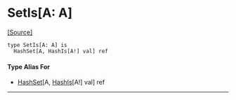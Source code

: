 # SetIs\[A: A\]
<span class="source-link">[[Source]](src/collections/set.md#L-0-3)</span>
```pony
type SetIs[A: A] is
  HashSet[A, HashIs[A!] val] ref
```

#### Type Alias For

* [HashSet](collections-HashSet.md)\[A, [HashIs](collections-HashIs.md)\[A!\] val\] ref

---


